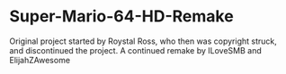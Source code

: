 # Super-Mario-64-HD-Remake
Original project started by Roystal Ross, who then was copyright struck, and discontinued the project.
A continued remake by ILoveSMB and ElijahZAwesome
